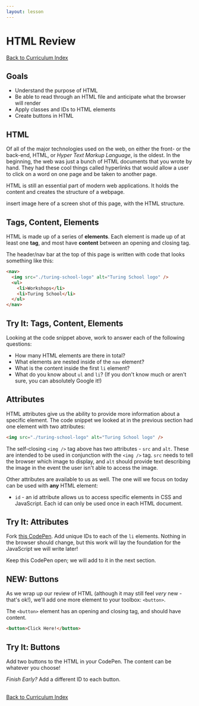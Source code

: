 ```yaml
---
layout: lesson
---
```


# HTML Review

<a href="../">Back to Curriculum Index</a>

## Goals

- Understand the purpose of HTML
- Be able to read through an HTML file and anticipate what the browser will render
- Apply classes and IDs to HTML elements
- Create buttons in HTML

## HTML

Of all of the major technologies used on the web, on either the front- or the back-end, HTML, or _Hyper Text Markup Language_, is the oldest. In the beginning, the web was just a bunch of HTML documents that you wrote by hand. They had these cool things called hyperlinks that would allow a user to click on a word on one page and be taken to another page.

HTML is still an essential part of modern web applications. It holds the content and creates the structure of a webpage.

insert image here of a screen shot of this page, with the HTML structure.

## Tags, Content, Elements

HTML is made up of a series of **elements**. Each element is made up of at least one **tag**, and most have **content** between an opening and closing tag.

The header/nav bar at the top of this page is written with code that looks something like this:

```html
<nav>
  <img src="./turing-school-logo" alt="Turing School logo" />
  <ul>
    <li>Workshops</li>
    <li>Turing School</li>
  </ul>
</nav>
```

<div class="try-it-new">
  <h2>Try It: Tags, Content, Elements</h2>
  <p>Looking at the code snippet above, work to answer each of the following questions:</p>
  <ul>
    <li>How many HTML elements are there in total?</li>
    <li>What elements are nested inside of the <code>nav</code> element?</li>
    <li>What is the content inside the first <code>li</code> element?</li>
    <li>What do you know about <code>ul</code> and <code>li</code>? (If you don't know much or aren't sure, you can absolutely Google it!)</li>
  </ul>
</div>

## Attributes

HTML attributes give us the ability to provide more information about a specific element. The code snippet we looked at in the previous section had one element with two attributes:

```html
<img src="./turing-school-logo" alt="Turing School logo" />
```

The self-closing `<img />` tag above has two attributes - `src` and `alt`. These are intended to be used in conjunction with the `<img />` tag. `src` needs to tell the browser which image to display, and `alt` should provide text describing the image in the event the user isn't able to access the image.

Other attributes are available to us as well. The one will we focus on today can be used with **any** HTML element:
- `id` - an id attribute allows us to access specific elements in CSS and JavaScript. Each id can only be used once in each HTML document.

<div class="try-it-new">
  <h2>Try It: Attributes</h2>
  <p>Fork <a target="blank" href="https://codepen.io/turing-school/pen/jOPKpzB?editors=1010">this CodePen</a>. Add unique IDs to each of the <code>li</code> elements. Nothing in the browser should change, but this work will lay the foundation for the JavaScript we will write later!</p>
  <p>Keep this CodePen open; we will add to it in the next section.</p>
</div>

## NEW: Buttons

As we wrap up our review of HTML (although it may still feel _very_ new - that's ok!), we'll add one more element to your toolbox: `<button>`.

The `<button>` element has an opening and closing tag, and should have content.

```html
<button>Click Here!</button>
```

<div class="try-it-new">
  <h2>Try It: Buttons</h2>
  <p>Add two buttons to the HTML in your CodePen. The content can be whatever you choose!</p>
  <p><em>Finish Early?</em> Add a different ID to each button.</p>
</div>

<br>
<a href="../">Back to Curriculum Index</a>
